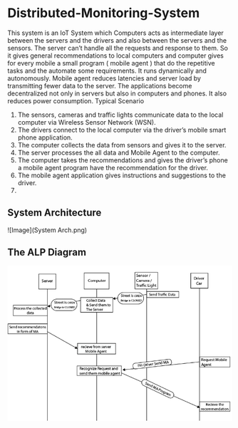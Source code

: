 # Distributed-Monitoring-System
 
This system is an IoT System which Computers acts as intermediate layer between the servers and the drivers and also between the servers and the sensors.
The server can’t handle all the requests and response to them. So it gives general recommendations to local computers and computer gives for every mobile a small program ( mobile agent ) that do the repetitive tasks and the automate some requirements. It runs dynamically and autonomously.
Mobile agent reduces latencies and server load by transmitting fewer data to the server. The applications become decentralized not only in servers but also in computers and phones. It also reduces power consumption.
Typical Scenario
1.	The sensors, cameras and traffic lights communicate data to the local computer via Wireless Sensor Network (WSN).
2.	The drivers connect to the local computer via the driver’s mobile smart phone application.
3.	The computer collects the data from sensors and gives it to the server.
4.	The server processes the all data and Mobile Agent to the computer.
5.	The computer takes the recommendations and gives the driver’s phone a mobile agent program have the recommendation for the driver.
6.	The mobile agent application gives instructions and suggestions to the driver.
7.	
## System Architecture
![Image](System Arch.png)

## The ALP Diagram
![Image](ALP.png)
